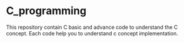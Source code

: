 # C_programming
This repository contain C basic and advance code to understand the C concept.
Each code help you to understand c concept implementation.
